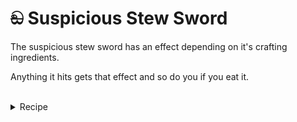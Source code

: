 # <del>ඞ</del> Suspicious Stew Sword
The suspicious stew sword has an effect depending on it's crafting ingredients.

Anything it hits gets that effect and so do you if you eat it.
<br></br>
<details>
  <summary>Recipe</summary>
  <img src="https://github.com/TheDreamer123/When-The-Sword-Is-Sus/blob/1.19/documentation/images/suspicious_stew_sword.png?raw=true" alt="Suspicious Stew Sword" align="center">
  <br></br>
  Both suspicious stews must have the same effect <del>or if for some reason you don't want any effect, both must have none</del>!
  
</details>
